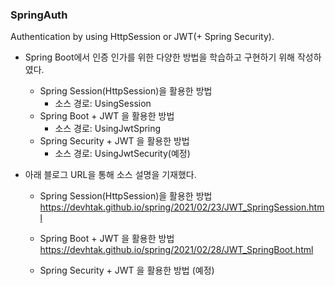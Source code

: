 ### SpringAuth
Authentication by using HttpSession or JWT(+ Spring Security).

- Spring Boot에서 인증 인가를 위한 다양한 방법을 학습하고 구현하기 위해 작성하였다.
  - Spring Session(HttpSession)을 활용한 방법
    - 소스 경로: UsingSession
  - Spring Boot + JWT 을 활용한 방법
    - 소스 경로: UsingJwtSpring
  - Spring Security + JWT 을 활용한 방법
    - 소스 경로: UsingJwtSecurity(예정)
  
- 아래 블로그 URL을 통해 소스 설명을 기재했다.
  - Spring Session(HttpSession)을 활용한 방법
    https://devhtak.github.io/spring/2021/02/23/JWT_SpringSession.html
    
  - Spring Boot + JWT 을 활용한 방법
    https://devhtak.github.io/spring/2021/02/28/JWT_SpringBoot.html
    
  - Spring Security + JWT 을 활용한 방법
    (예정)

